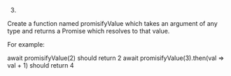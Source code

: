 3. 
Create a function named promisifyValue which takes an argument of any type and returns a Promise which resolves to that value.

For example:

await promisifyValue(2) should return 2
await promisifyValue(3).then(val => val + 1) should return 4
